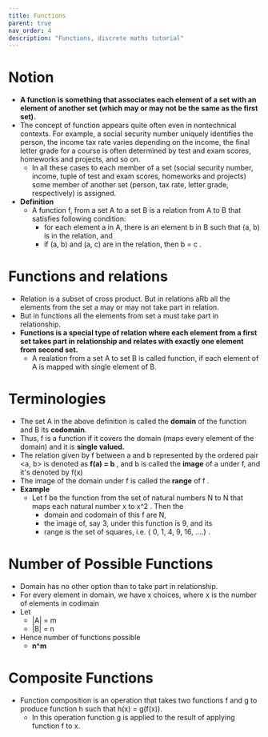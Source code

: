 ```yaml
---
title: Functions
parent: true
nav_order: 4
description: "Functions, discrete maths tutorial"
---
```


# Notion 
- **A function is something that associates each element of a set with an element of another set (which may or may not be the same as the first set).**
- The concept of function appears quite often even in nontechnical contexts. For example, a social security number uniquely identifies the person, the income tax rate varies depending on the income, the final letter grade for a course is often determined by test and exam scores, homeworks and projects, and so on. 
	- In all these cases to each member of a set (social security number, income, tuple of test and exam scores, homeworks and projects) some member of another set (person, tax rate, letter grade, respectively) is assigned. 
- **Definition**
	- A function f, from a set A to a set B is a relation from A to B that satisfies following condition:
		- for each element a in A, there is an element b in B such that (a, b) is in the relation, and
		- if (a, b) and (a, c) are in the relation, then b = c .

# Functions and relations

- Relation is a subset of cross product. But in relations aRb all the elements from the set a may or may not take part in relation.
- But in functions all the elements from set a must take part in relationship.
- **Functions is a special type of relation where each element from a first set takes part in relationship and relates with exactly one element from second set.**
	- A realation from a set A to set B is called function, if each element of A is mapped with single element of B.

# Terminologies

- The set A in the above definition is called the **domain** of the function and B its **codomain**.
- Thus, f is a function if it covers the domain (maps every element of the domain) and it is **single valued.**
- The relation given by f between a and b represented by the ordered pair  <a, b>  is denoted as  **f(a) = b** , and b is called the **image** of a under f, and it's denoted by f(x)
- The image of the domain under f is called the **range** of f .
- **Example**
	- Let f be the function from the set of natural numbers N to N that maps each natural number x to x^2 . Then the 
		- domain and codomain of this f are N, 
		- the image of, say 3, under this function is 9, and its 
		- range is the set of squares, i.e. { 0, 1, 4, 9, 16, ....} .

# Number of Possible Functions

- Domain has no other option than to take part in relationship.
- For every element in domain, we have x choices, where x is the number of elements in codimain
- Let 
	- \|A\| = m
	- \|B\| = n
- Hence number of functions possible 
	- **n^m**

# Composite Functions

- Function composition is an operation that takes two functions f and g to produce function h such that h(x) = g(f(x)).
    - In this operation function g is applied to the result of applying function f to x.